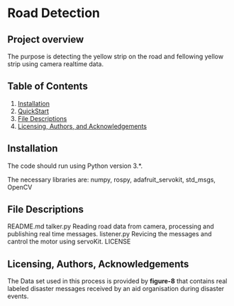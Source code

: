 
# Road Detection

## Project overview

The purpose is detecting the yellow strip on the road and fellowing yellow strip using camera realtime data. 

## Table of Contents

1. [Installation](#installation)
2. [QuickStart](#quickstart)
3. [File Descriptions](#files)
4. [Licensing, Authors, and Acknowledgements](#licensing)

## Installation 

The code should run using Python version 3.*.

The necessary libraries are: numpy, rospy, adafruit_servokit, std_msgs, OpenCV

## File Descriptions

README.md
talker.py
Reading road data from camera,  processing and publishing real time messages. 
listener.py
Revicing the messages and cantrol the motor using servoKit.
LICENSE

## Licensing, Authors, Acknowledgements<a name="licensing"></a>
The Data set used in this process is provided by **figure-8** that contains real labeled disaster messages received by an aid organisation during disaster events.
